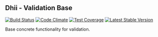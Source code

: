 ## Dhii - Validation Base ##
[![Build Status](https://travis-ci.org/Dhii/validation-base.svg?branch=master)](https://travis-ci.org/Dhii/validation-base)
[![Code Climate](https://codeclimate.com/github/Dhii/validation-base/badges/gpa.svg)](https://codeclimate.com/github/Dhii/validation-base)
[![Test Coverage](https://codeclimate.com/github/Dhii/validation-base/badges/coverage.svg)](https://codeclimate.com/github/Dhii/validation-base/coverage)
[![Latest Stable Version](https://poser.pugx.org/dhii/validation-base/version)](https://packagist.org/packages/dhii/validation-base)

Base concrete functionality for validation.
